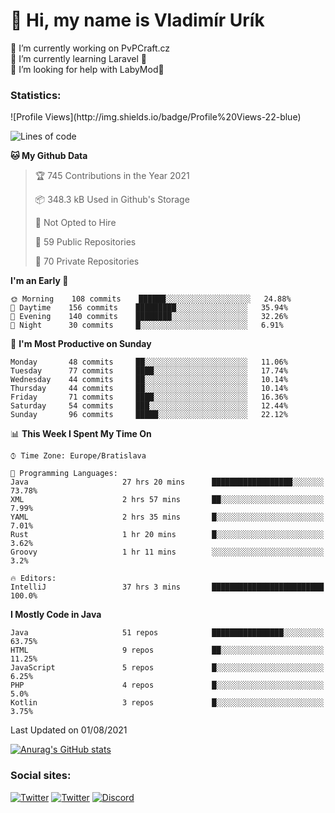 <h1> 👋 Hi, my name is Vladimír Urík</h1>
<p>
 🔭 I’m currently working on PvPCraft.cz<br>
 🌱 I’m currently learning Laravel 💙<br>
 🤔 I’m looking for help with LabyMod💝<br>
</p>
<h3>Statistics:</h3>
<!--START_SECTION:waka-->
![Profile Views](http://img.shields.io/badge/Profile%20Views-22-blue)

![Lines of code](https://img.shields.io/badge/From%20Hello%20World%20I%27ve%20Written-4.0%20million%20lines%20of%20code-blue)

**🐱 My Github Data** 

> 🏆 745 Contributions in the Year 2021
 > 
> 📦 348.3 kB Used in Github's Storage 
 > 
> 🚫 Not Opted to Hire
 > 
> 📜 59 Public Repositories 
 > 
> 🔑 70 Private Repositories  
 > 
**I'm an Early 🐤** 

```text
🌞 Morning    108 commits    ██████░░░░░░░░░░░░░░░░░░░   24.88% 
🌆 Daytime    156 commits    █████████░░░░░░░░░░░░░░░░   35.94% 
🌃 Evening    140 commits    ████████░░░░░░░░░░░░░░░░░   32.26% 
🌙 Night      30 commits     █░░░░░░░░░░░░░░░░░░░░░░░░   6.91%

```
📅 **I'm Most Productive on Sunday** 

```text
Monday       48 commits     ██░░░░░░░░░░░░░░░░░░░░░░░   11.06% 
Tuesday      77 commits     ████░░░░░░░░░░░░░░░░░░░░░   17.74% 
Wednesday    44 commits     ██░░░░░░░░░░░░░░░░░░░░░░░   10.14% 
Thursday     44 commits     ██░░░░░░░░░░░░░░░░░░░░░░░   10.14% 
Friday       71 commits     ████░░░░░░░░░░░░░░░░░░░░░   16.36% 
Saturday     54 commits     ███░░░░░░░░░░░░░░░░░░░░░░   12.44% 
Sunday       96 commits     █████░░░░░░░░░░░░░░░░░░░░   22.12%

```


📊 **This Week I Spent My Time On** 

```text
⌚︎ Time Zone: Europe/Bratislava

💬 Programming Languages: 
Java                     27 hrs 20 mins      ██████████████████░░░░░░░   73.78% 
XML                      2 hrs 57 mins       ██░░░░░░░░░░░░░░░░░░░░░░░   7.99% 
YAML                     2 hrs 35 mins       █░░░░░░░░░░░░░░░░░░░░░░░░   7.01% 
Rust                     1 hr 20 mins        █░░░░░░░░░░░░░░░░░░░░░░░░   3.62% 
Groovy                   1 hr 11 mins        ░░░░░░░░░░░░░░░░░░░░░░░░░   3.2%

🔥 Editors: 
IntelliJ                 37 hrs 3 mins       █████████████████████████   100.0%

```

**I Mostly Code in Java** 

```text
Java                     51 repos            ████████████████░░░░░░░░░   63.75% 
HTML                     9 repos             ██░░░░░░░░░░░░░░░░░░░░░░░   11.25% 
JavaScript               5 repos             █░░░░░░░░░░░░░░░░░░░░░░░░   6.25% 
PHP                      4 repos             █░░░░░░░░░░░░░░░░░░░░░░░░   5.0% 
Kotlin                   3 repos             █░░░░░░░░░░░░░░░░░░░░░░░░   3.75%

```



 Last Updated on 01/08/2021
<!--END_SECTION:waka-->

[![Anurag's GitHub stats](https://github-readme-stats.vercel.app/api?username=vladimir-urik)](https://github.com/anuraghazra/github-readme-stats)

<h3>Social sites:</h3>
<p><a href="https://twitter.com/GGGEDR" target="_blank"><img alt="Twitter" src="https://img.shields.io/badge/twitter-%231DA1F2.svg?&style=for-the-badge&logo=twitter&logoColor=white" /></a> <a href="https://www.reddit.com/user/GGGEDR" target="_blank"><img alt="Twitter" src="https://img.shields.io/badge/reddit-%23FE6262.svg?&style=for-the-badge&logo=reddit&logoColor=white" /></a> <a href="https://discord.com/users/535708984959827978" target="_blank"><img alt="Discord" src="https://img.shields.io/badge/discord-%235865f2.svg?&style=for-the-badge&logo=discord&logoColor=white" />
</p>

